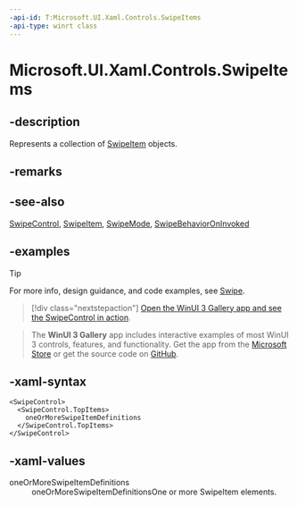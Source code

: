 ```yaml
---
-api-id: T:Microsoft.UI.Xaml.Controls.SwipeItems
-api-type: winrt class
---
```

<!-- Class syntax.
public class SwipeItems : DependencyObject, DependencyObject, IIterable<SwipeItem>, IVector<SwipeItem>
-->

# Microsoft.UI.Xaml.Controls.SwipeItems


## -description

Represents a collection of [SwipeItem](swipeitem.md) objects.


## -remarks


## -see-also

[SwipeControl](swipecontrol.md), [SwipeItem](swipeitem.md), [SwipeMode](swipemode.md), [SwipeBehaviorOnInvoked](swipebehavioroninvoked.md)

## -examples

> [!TIP]
> For more info, design guidance, and code examples, see [Swipe](/windows/apps/design/controls/swipe).

> [!div class="nextstepaction"]
> [Open the WinUI 3 Gallery app and see the SwipeControl in action](winui3gallery:/item/SwipeControl).

> The **WinUI 3 Gallery** app includes interactive examples of most WinUI 3 controls, features, and functionality. Get the app from the [Microsoft Store](https://www.microsoft.com/store/productId/9P3JFPWWDZRC) or get the source code on [GitHub](https://github.com/microsoft/WinUI-Gallery).

## -xaml-syntax

```xaml
<SwipeControl>
  <SwipeControl.TopItems>
    oneOrMoreSwipeItemDefinitions
  </SwipeControl.TopItems>
</SwipeControl>
```

## -xaml-values

<dl><dt>oneOrMoreSwipeItemDefinitions</dt><dd>oneOrMoreSwipeItemDefinitionsOne or more SwipeItem elements.</dd>
</dl>
